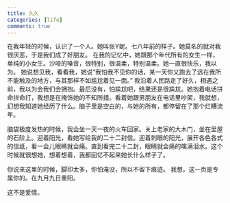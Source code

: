 ```yaml
---
title: 久久
categories: [life]
comments: true
---
```


在我年轻的时候，认识了一个人。她叫张Y妮。七八年前的样子。她莫名的就对我很厌恶，于是我们成了好朋友。
在我的记忆中，她跟那个年代所有的女生一样，单纯的小女生。沙哑的嗓音，很特别，很温柔，特别温柔。她一直很快乐，我以为。
她说想见我，看看我，她说“我怕我不见你的话，某一天你又跑去了远在我所不能触及的地方，与其那样不如尴尬着见一面。” 我沿着人民路走了好久，相遇之前，我以为会我们会拥抱。最后没有，怕尴尬吧，结果还是很尴尬。她抱着电话拼命拼命打，我想是在掩饰她的不知所措。看着她跟男朋友在电话里吵架，我就想，幻想我知道她经历了什么。脑子里是空白的，与她的所有，都停留在了那个烂糟流年。

脑袋极度发热的时候，我会坐一天一夜的火车回家。关上老家的大木门，坐在里屋的石阶上。迎着阳光，看她写给我的二十二封信。迎着刺眼的阳光，展开各色各式的信纸，看一会儿眼睛就会痛。直到看完二十二封，眼睛就会痛的噙满泪水。这个时候就很想她，想着想着，我都回忆不起来她长什么样子了。

你说来这里的时候，脚印太多，你怕淹没，所以不留下痕迹。
我想，这一页是专属你的。在九月九日重阳。

这不是爱情。 
